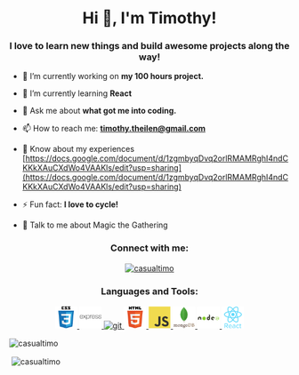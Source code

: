 <h1 align="center">Hi 👋, I'm Timothy!</h1>
<h3 align="center">I love to learn new things and build awesome projects along the way!</h3>

- 🔭 I’m currently working on **my 100 hours project.**

- 🌱 I’m currently learning **React**

- 💬 Ask me about **what got me into coding.**

- 📫 How to reach me: **timothy.theilen@gmail.com**

- 📄 Know about my experiences [https://docs.google.com/document/d/1zgmbyqDvq2orlRMAMRghI4ndCKKkXAuCXdWo4VAAKls/edit?usp=sharing](https://docs.google.com/document/d/1zgmbyqDvq2orlRMAMRghI4ndCKKkXAuCXdWo4VAAKls/edit?usp=sharing)

- ⚡ Fun fact: **I love to cycle!**

- 💬 Talk to me about Magic the Gathering

<h3 align="center">Connect with me:</h3>
<p align="center">
<a href="https://twitter.com/casualtimo" target="blank"><img align="center" src="https://raw.githubusercontent.com/rahuldkjain/github-profile-readme-generator/master/src/images/icons/Social/twitter.svg" alt="casualtimo" height="30" width="40" /></a>
</p>

<h3 align="center">Languages and Tools:</h3>
<p align="center"> <a href="https://www.w3schools.com/css/" target="_blank" rel="noreferrer"> <img src="https://raw.githubusercontent.com/devicons/devicon/master/icons/css3/css3-original-wordmark.svg" alt="css3" width="40" height="40"/> </a> <a href="https://expressjs.com" target="_blank" rel="noreferrer"> <img src="https://raw.githubusercontent.com/devicons/devicon/master/icons/express/express-original-wordmark.svg" alt="express" width="40" height="40"/> </a> <a href="https://git-scm.com/" target="_blank" rel="noreferrer"> <img src="https://www.vectorlogo.zone/logos/git-scm/git-scm-icon.svg" alt="git" width="40" height="40"/> </a> <a href="https://www.w3.org/html/" target="_blank" rel="noreferrer"> <img src="https://raw.githubusercontent.com/devicons/devicon/master/icons/html5/html5-original-wordmark.svg" alt="html5" width="40" height="40"/> </a> <a href="https://developer.mozilla.org/en-US/docs/Web/JavaScript" target="_blank" rel="noreferrer"> <img src="https://raw.githubusercontent.com/devicons/devicon/master/icons/javascript/javascript-original.svg" alt="javascript" width="40" height="40"/> </a> <a href="https://www.mongodb.com/" target="_blank" rel="noreferrer"> <img src="https://raw.githubusercontent.com/devicons/devicon/master/icons/mongodb/mongodb-original-wordmark.svg" alt="mongodb" width="40" height="40"/> </a> <a href="https://nodejs.org" target="_blank" rel="noreferrer"> <img src="https://raw.githubusercontent.com/devicons/devicon/master/icons/nodejs/nodejs-original-wordmark.svg" alt="nodejs" width="40" height="40"/> </a> <a href="https://reactjs.org/" target="_blank" rel="noreferrer"> <img src="https://raw.githubusercontent.com/devicons/devicon/master/icons/react/react-original-wordmark.svg" alt="react" width="40" height="40"/> </a> </p>

<p><img align="center" src="https://github-readme-stats.vercel.app/api/top-langs?username=casualtimo&show_icons=true&locale=en&layout=compact" alt="casualtimo" /></p>

<p>&nbsp;<img align="center" src="https://github-readme-stats.vercel.app/api?username=casualtimo&show_icons=true&locale=en" alt="casualtimo" /></p>
